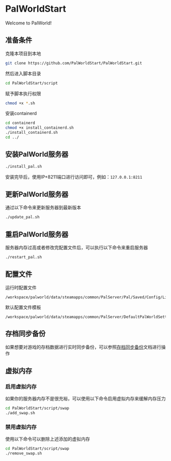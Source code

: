 # PalWorldStart

Welcome to PalWorld!

## 准备条件

克隆本项目到本地

```bash
git clone https://github.com/PalWorldStart/PalWorldStart.git
```

然后进入脚本目录

```bash
cd PalWorldStart/script
```

赋予脚本执行权限

```bash
chmod +x *.sh
```

安装containerd

```bash
cd containerd
chmod +x install_containerd.sh
./install_containerd.sh
cd ../
```

## 安装PalWorld服务器

```bash
./install_pal.sh
```

安装完毕后，使用IP+8211端口进行访问即可，例如：`127.0.0.1:8211`

## 更新PalWorld服务器

通过以下命令来更新服务器到最新版本

```bash
./update_pal.sh
```

## 重启PalWorld服务器

服务器内存过高或者修改完配置文件后，可以执行以下命令来重启服务器

```bash
./restart_pal.sh
```

## 配置文件

运行时配置文件

```text
/workspace/palworld/data/steamapps/common/PalServer/Pal/Saved/Config/LinuxServer/PalWorldSettings.ini
```

默认配置文件模板

```text
/workspace/palworld/data/steamapps/common/PalServer/DefaultPalWorldSettings.ini
```

## 存档同步备份

如果想要对游戏的存档数据进行实时同步备份，可以参照[存档同步备份](Sync.md)文档进行操作

## 虚拟内存

### 启用虚拟内存

如果你的服务器内存不是很充裕，可以使用以下命令启用虚拟内存来缓解内存压力

```bash
cd PalWorldStart/script/swap
./add_swap.sh
```

### 禁用虚拟内存

使用以下命令可以删除上述添加的虚拟内存

```bash
cd PalWorldStart/script/swap
./remove_swap.sh
```